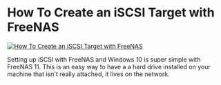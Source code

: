 # How To Create an iSCSI Target with FreeNAS


[![How To Create an iSCSI Target with FreeNAS](https://img.youtube.com/vi/JzX6c58ydY4/0.jpg)](https://www.youtube.com/watch?v=JzX6c58ydY4 "How To Create an iSCSI Target with FreeNAS")


Setting up iSCSI with FreeNAS and Windows 10 is super simple with FreeNAS 11.  This is an easy way to have a a hard drive installed on your machine that isn't really attached, it lives on the network.
